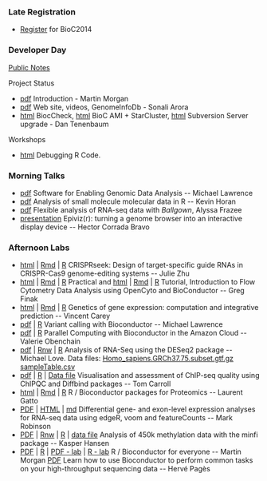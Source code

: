 ### Late Registration

- [Register](https://register.bioconductor.org/BioC2014/) for BioC2014

### Developer Day

[Public Notes](https://docs.google.com/document/d/1l7WyS7z8O-qKd-sCMsWdVsNHRVDP4TqrGcMLMHlEwog/edit?usp=sharing)

Project Status

- [pdf](DeveloperDayIntroduction.pdf) Introduction - Martin Morgan
- [pdf](Sonali_bioc_beamer.pdf) Web site, videos, GenomeInfoDb - Sonali Arora
- [html](https://docs.google.com/presentation/d/1TDpr9kfA_UzIzp0NGIpeRc8iKjer_FbjnPMPr7D570A/edit?usp=sharing
) BiocCheck,
  [html](https://docs.google.com/presentation/d/1_jylew2T4AQ2RVPOJe6LYPpv0q9lw_FIQLKMA10idl4/edit?usp=sharing)
BioC AMI + StarCluster,
  [html](https://docs.google.com/presentation/d/1_KN_FLXlzcY_iaOlo6Xer-3m_hAFPDhpelF4NalyFQA/edit?usp=sharing)
Subversion Server upgrade - Dan Tenenbaum

Workshops

- [html](https://docs.google.com/presentation/d/1v8mmuTCZJpU_0EmAgGAfoDXF3zG8GICMeXR-1d8WfRY/edit?usp=sharing) Debugging R Code.

### Morning Talks

- [pdf](Lawrence_Talk.pdf) Software for Enabling Genomic Data Analysis -- Michael Lawrence
- [pdf](Horan.pdf) Analysis of small molecule molecular data in R -- Kevin Horan
- [pdf](Frazee.pdf) Flexible analysis of RNA-seq data with _Ballgown_, Alyssa Frazee
- [presentation](http://epiviz.github.io/bioc2014/) Epiviz(r): turning a genome browser into an interactive display device -- Hector Corrada Bravo

### Afternoon Labs

- [html](CRISPRdemo.html) | [Rmd](CRISPRdemo.Rmd) | [R](CRISPRdemo.R)
  CRISPRseek: Design of target-specific guide RNAs in CRISPR-Cas9
  genome-editing systems -- Julie Zhu
- [html](OpenCytoPracticalComponent.html) | [Rmd](OpenCytoPracticalComponent.Rmd) | [R](OpenCytoPracticalComponent.R) Practical and 
  [html](OpenCytoTutorial.html) | [Rmd](OpenCytoTutorial.Rmd) | [R](OpenCytoTutorial.R) Tutorial,
  Introduction to Flow Cytometry Data Analysis using OpenCyto and BioConductor -- Greg Finak
- [html](eqtl2014.html) | [Rmd](eqtl2014.Rmd) | [R](eqtl2014.R) Genetics of gene expression: computation and integrative prediction -- Vincent Carey
- [pdf](Lawrence_Tutorial.pdf) | [R](Lawrence_Tutorial.R) Variant calling with Bioconductor -- Michael Lawrence
- [pdf](ParallelBioc.pdf) | [R](ParallelBioc.R) Parallel Computing with Bioconductor in the Amazon Cloud -- Valerie Obenchain
- [pdf](RNA-Seq-Analysis-Lab.pdf) | [Rnw](RNA-Seq-Analysis-Lab.Rnw) | [R](RNA-Seq-Analysis-Lab.R) Analysis of RNA-Seq using the DESeq2 package -- Michael Love.
  Data files: [Homo_sapiens.GRCh37.75.subset.gtf.gz](Homo_sapiens.GRCh37.75.subset.gtf.gz) [sampleTable.csv](sampleTable.csv)
- [pdf](Bioc2014_ChIPQC_Practical.pdf) |
  [R](Bioc2014_ChIPQC_Practical.R) | [Data file](BCell_Examples.RData)
  Visualisation and assessment of ChIP-seq quality using ChIPQC and
  Diffbind packages -- Tom Carroll
- [html](Gatto.html) | [Rmd](Gatto.Rmd) | [R](Gatto.R) R / Bioconductor packages for Proteomics -- Laurent Gatto
- [PDF](edgeR_voom_lecture.pdf) | [HTML](BioC2014_edgeR_voom.html) | [md](BioC2014_edgeR_voom.md) Differential gene- and exon-level expression analyses for RNA-seq data using edgeR, voom and featureCounts -- Mark Robinson
- [PDF](minfi_BioC2014.pdf) | [Rnw](minfi_BioC2014.Rnw) | [R](minfi_BioC2014.R) | [data file](dmrs_B1000_c02.rda)  Analysis of 450k methylation data with the minfi package -- Kasper Hansen
- [PDF](RBiocForEveryone.pdf) | [R](RBiocForEveryone.R) | [PDF - lab](RBiocForEveryone-lab.pdf) | [R - lab](RBiocForEveryone-lab.R) R / Bioconductor for everyone -- Martin Morgan
[PDF](GenomicRangesHOWTOs.pdf) Learn how to use Bioconductor to perform common tasks on your high-throughput sequencing data -- Herv&eacute; Pag&egrave;s